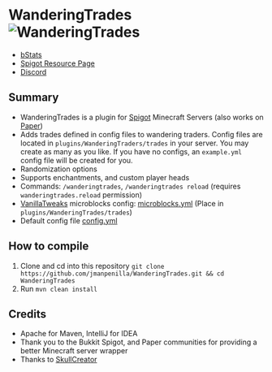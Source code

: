# WanderingTrades ![WanderingTrades](https://github.com/jmanpenilla/WanderingTrades/workflows/WanderingTrades/badge.svg?branch=master)
* [bStats](https://bstats.org/plugin/bukkit/WanderingTrades/7597)
* [Spigot Resource Page](https://www.spigotmc.org/resources/wanderingtrades.79068/)
* [Discord](https://discord.gg/g7CZdxt)


## Summary

* WanderingTrades is a plugin for [Spigot](https://www.spigotmc.org/) Minecraft Servers (also works on [Paper](https://www.papermc.io/))
* Adds trades defined in config files to wandering traders. Config files are located in ```plugins/WanderingTraders/trades``` in your server. You may create as many as you like. If you have no configs, an ```example.yml``` config file will be created for you.
* Randomization options
* Supports enchantments, and custom player heads
* Commands: `````/wanderingtrades`````, `````/wanderingtrades reload````` (requires ```wanderingtrades.reload``` permission)
* [VanillaTweaks](https://vanillatweaks.net) microblocks config: [microblocks.yml](https://gist.github.com/jmanpenilla/56120245992a7c4099c13b798c94b5e0)  (Place in ```plugins/WanderingTrades/trades```)
* Default config file [config.yml](https://github.com/jmanpenilla/WanderingTrades/blob/master/src/main/resources/config.yml)


## How to compile

1. Clone and cd into this repository ```git clone https://github.com/jmanpenilla/WanderingTrades.git && cd WanderingTrades```
2. Run ```mvn clean install```


## Credits

* Apache for Maven, IntelliJ for IDEA
* Thank you to the Bukkit Spigot, and Paper communities for providing a better Minecraft server wrapper
* Thanks to [SkullCreator](https://github.com/deanveloper/SkullCreator)
